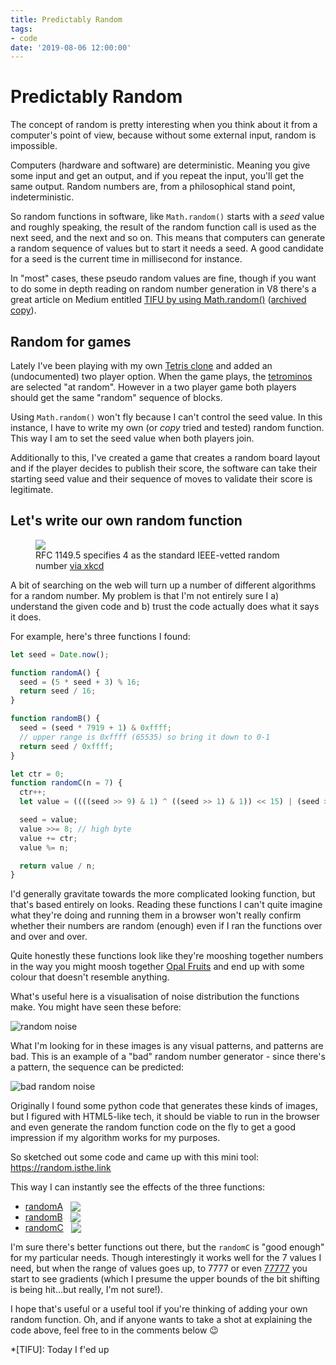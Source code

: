 ```yaml
---
title: Predictably Random
tags:
- code
date: '2019-08-06 12:00:00'
---
```


# Predictably Random

The concept of random is pretty interesting when you think about it from a computer's point of view, because without some external input, random is impossible.

Computers (hardware and software) are deterministic. Meaning you give some input and get an output, and if you repeat the input, you'll get the same output. Random numbers are, from a philosophical stand point, indeterministic.

<!--more-->

So random functions in software, like `Math.random()` starts with a _seed_ value and roughly speaking, the result of the random function call is used as the next seed, and the next and so on. This means that computers can generate a random sequence of values but to start it needs a seed. A good candidate for a seed is the current time in millisecond for instance.

In "most" cases, these pseudo random values are fine, though if you want to do some in depth reading on random number generation in V8 there's a great article on Medium entitled [TIFU by using Math.random()](https://medium.com/@betable/tifu-by-using-math-random-f1c308c4fd9d) ([archived copy](https://web.archive.org/web/20190418034608/https://medium.com/@betable/tifu-by-using-math-random-f1c308c4fd9d)).

## Random for games

Lately I've been playing with my own [Tetris clone](https://tetris.isthe.link/) and added an (undocumented) two player option. When the game plays, the [tetrominos](https://en.m.wikipedia.org/wiki/Tetromino) are selected "at random". However in a two player game both players should get the same "random" sequence of blocks.

Using `Math.random()` won't fly because I can't control the seed value. In this instance, I have to write my own (or _copy_ tried and tested) random function. This way I am to set the seed value when both players join.

Additionally to this, I've created a game that creates a random board layout and if the player decides to publish their score, the software can take their starting seed value and their sequence of moves to validate their score is legitimate.

## Let's write our own random function

<figure><img src="https://imgs.xkcd.com/comics/random_number.png"><figcaption>RFC 1149.5 specifies 4 as the standard IEEE-vetted random number <a href="https://xkcd.com/221/">via xkcd</a></figcaption></figure>

A bit of searching on the web will turn up a number of different algorithms for a random number. My problem is that I'm not entirely sure I a) understand the given code and b) trust the code actually does what it says it does.

For example, here's three functions I found:

```js
let seed = Date.now();

function randomA() {
  seed = (5 * seed + 3) % 16;
  return seed / 16;
}

function randomB() {
  seed = (seed * 7919 + 1) & 0xffff;
  // upper range is 0xffff (65535) so bring it down to 0-1
  return seed / 0xffff;
}

let ctr = 0;
function randomC(n = 7) {
  ctr++;
  let value = ((((seed >> 9) & 1) ^ ((seed >> 1) & 1)) << 15) | (seed >> 1);

  seed = value;
  value >>= 8; // high byte
  value += ctr;
  value %= n;

  return value / n;
}
```

I'd generally gravitate towards the more complicated looking function, but that's based entirely on looks. Reading these functions I can't quite imagine what they're doing and running them in a browser won't really confirm whether their numbers are random (enough) even if I ran the functions over and over and over.

Quite honestly these functions look like they're mooshing together numbers in the way you might moosh together [Opal Fruits](https://en.m.wikipedia.org/wiki/Starburst_(confectionery)) and end up with some colour that doesn't resemble anything.

What's useful here is a visualisation of noise distribution the functions make. You might have seen these before:

![random noise](/images/noise.png)

What I'm looking for in these images is any visual patterns, and patterns are bad. This is an example of a "bad" random number generator - since there's a pattern, the sequence can be predicted:

![bad random noise](/images/bad-noise.png)

Originally I found some python code that generates these kinds of images, but I figured with HTML5-like tech, it should be viable to run in the browser and even generate the random function code on the fly to get a good impression if my algorithm works for my purposes.

So sketched out some code and came up with this mini tool: https://random.isthe.link

This way I can instantly see the effects of the three functions:

- [randomA](https://random.isthe.link/?code=let+seed+%3D+Date.now%28%29%3B%0A%0Afunction+randomA%28%29+%7B%0A++seed+%3D+%285+*+seed+%2B+3%29+%25+16%3B%0A++return+seed+%2F+16%3B%0A%7D%0A%0Aexport+default+randomA%3B) <img src="/images/a.png" style="display: inline; margin: 0 8px; vertical-align: bottom">
- [randomB](https://random.isthe.link/?code=let+seed+%3D+Date.now%28%29%3B%0A%0Afunction+randomB%28%29+%7B%0A++seed+%3D+%28seed+*+7919+%2B+1%29+%26+0xffff%3B%0A++%2F%2F+upper+range+is+0xffff+%2865535%29+so+bring+it+down+to+0-1%0A++return+seed+%2F+0xffff%3B%0A%7D%0A%0A%0Aexport+default+randomB%3B) <img src="/images/b.png" style="display: inline; margin: 0 8px; vertical-align: bottom">
- [randomC](https://random.isthe.link/?code=let+seed+%3D+Date.now%28%29%3B%0A%0A%0Alet+ctr+%3D+0%3B%0Afunction+randomC%28n+%3D+7%29+%7B%0A++ctr%2B%2B%3B%0A++let+value+%3D+%28%28%28%28seed+%3E%3E+9%29+%26+1%29+%5E+%28%28seed+%3E%3E+1%29+%26+1%29%29+%3C%3C+15%29+%7C+%28seed+%3E%3E+1%29%3B%0A%0A++seed+%3D+value%3B%0A++value+%3E%3E%3D+8%3B+%2F%2F+high+byte%0A++value+%2B%3D+ctr%3B%0A++value+%25%3D+n%3B%0A%0A++return+value+%2F+n%3B%0A%7D%0A%0Aexport+default+randomC%3B) <img src="/images/c.png" style="display: inline; margin: 0 8px; vertical-align: bottom">

I'm sure there's better functions out there, but the `randomC` is "good enough" for my particular needs. Though interestingly it works well for the 7 values I need, but when the range of values goes up, to 7777 or even [77777](https://random.isthe.link/?code=let+seed+%3D+Date.now%28%29%3B%0A%0A%0Alet+ctr+%3D+0%3B%0Afunction+randomC%28n+%3D+77777%29+%7B%0A++ctr%2B%2B%3B%0A++let+value+%3D+%28%28%28%28seed+%3E%3E+9%29+%26+1%29+%5E+%28%28seed+%3E%3E+1%29+%26+1%29%29+%3C%3C+15%29+%7C+%28seed+%3E%3E+1%29%3B%0A%0A++seed+%3D+value%3B%0A++value+%3E%3E%3D+8%3B+%2F%2F+high+byte%0A++value+%2B%3D+ctr%3B%0A++value+%25%3D+n%3B%0A%0A++return+value+%2F+n%3B%0A%7D%0A%0Aexport+default+randomC%3B) you start to see gradients (which I presume the upper bounds of the bit shifting is being hit…but really, I'm not sure!).

I hope that's useful or a useful tool if you're thinking of adding your own random function. Oh, and if anyone wants to take a shot at explaining the code above, feel free to in the comments below 😉

*[TIFU]: Today I f'ed up
